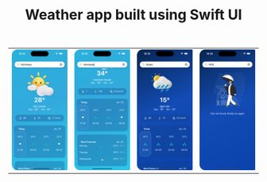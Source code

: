 <h1 align="center">
<br>
Weather app built using Swift UI
</h1>


<br>

| |  | |  |
| ----- | ---- | ----- | ---- |
| ![Wea](Screenshots/one.png) | ![Pred](Screenshots/two.png) | ![Pred](Screenshots/three.png) | ![Live](Screenshots/four.png) |

